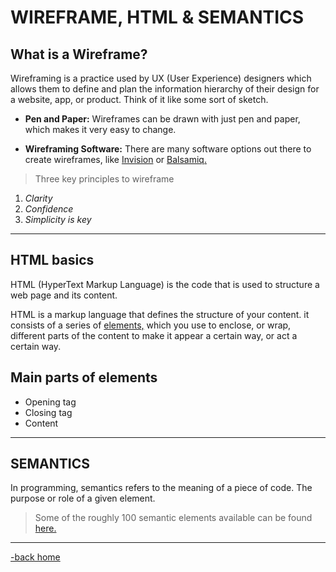 # WIREFRAME, HTML & SEMANTICS

## What is a Wireframe?

Wireframing is a practice used by UX (User Experience) designers which allows them to define and plan the information hierarchy of their design for a website, app, or product. Think of it like some sort of sketch.

* **Pen and Paper:** Wireframes can be drawn with just pen and paper, which makes it very easy to change.

* **Wireframing Software:** There are many software options out there to create wireframes, like [Invision](https://www.invisionapp.com/home) or [Balsamiq.](https://balsamiq.com/)

> Three key principles to wireframe

1. _Clarity_
2. _Confidence_
3. _Simplicity is key_

---

## HTML basics

HTML (HyperText Markup Language) is the code that is used to structure a web page and its content.

HTML is a markup language that defines the structure of your content. it consists of a series of [elements,](https://developer.mozilla.org/en-US/docs/Web/HTML/Element) which you use to enclose, or wrap, different parts of the content to make it appear a certain way, or act a certain way.

## Main parts of elements

* Opening tag
* Closing tag
* Content

---

## SEMANTICS

In programming, semantics refers to the meaning of a piece of code. The purpose or role of a given element.

> Some of the roughly 100 semantic elements available can be found [here.](https://developer.mozilla.org/en-US/docs/Web/HTML/Element)

---

[-back home](https://alexriverau.github.io/reading-notes/)
